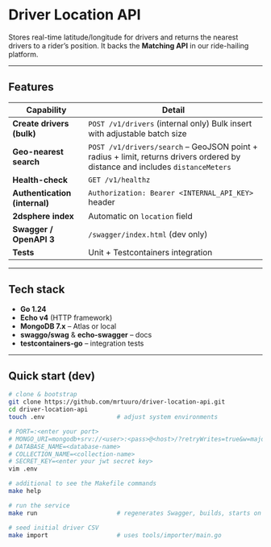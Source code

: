 # Driver Location API

Stores real-time latitude/longitude for drivers and returns the nearest
drivers to a rider’s position. It backs the **Matching API** in our
ride-hailing platform.

---

## Features

| Capability                         | Detail |
|-----------------------------------|--------|
| **Create drivers (bulk)**         | `POST /v1/drivers` (internal only) Bulk insert with adjustable batch size |
| **Geo-nearest search**            | `POST /v1/drivers/search` – GeoJSON point + radius + limit, returns drivers ordered by distance and includes `distanceMeters` |
| **Health-check**                  | `GET /v1/healthz` |
| **Authentication (internal)**     | `Authorization: Bearer <INTERNAL_API_KEY>` header |
| **2dsphere index**                | Automatic on `location` field |
| **Swagger / OpenAPI 3**           | `/swagger/index.html` (dev only) |
| **Tests**                         | Unit + Testcontainers integration |

---

##  Tech stack

* **Go 1.24**  
* **Echo v4** (HTTP framework)  
* **MongoDB 7.x** – Atlas or local  
* **swaggo/swag** & **echo-swagger** – docs  
* **testcontainers-go** – integration tests  

---

##  Quick start (dev)

```bash
# clone & bootstrap
git clone https://github.com/mrtuuro/driver-location-api.git
cd driver-location-api
touch .env                    # adjust system environments

# PORT=:<enter your port>
# MONGO_URI=mongodb+srv://<user>:<pass>@<host>/?retryWrites=true&w=majority
# DATABASE_NAME=<database-name>
# COLLECTION_NAME=<collection-name>
# SECRET_KEY=<enter your jwt secret key>
vim .env

# additional to see the Makefile commands
make help

# run the service
make run                      # regenerates Swagger, builds, starts on :8080

# seed initial driver CSV
make import                   # uses tools/importer/main.go
